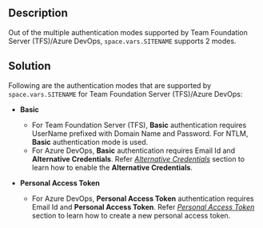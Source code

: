 ## Description

Out of the multiple authentication modes supported by Team Foundation Server (TFS)/Azure DevOps, <code class="expression">space.vars.SITENAME</code> supports 2 modes.

## Solution

Following are the authentication modes that are supported by <code class="expression">space.vars.SITENAME</code> for Team Foundation Server (TFS)/Azure DevOps:

* **Basic**  
  * For Team Foundation Server (TFS), **Basic** authentication requires UserName prefixed with Domain Name and Password. For NTLM, **Basic** authentication mode is used.  
  * For Azure DevOps, **Basic** authentication requires Email Id and **Alternative Credentials**. Refer [*Alternative Credentials*](../../../connectors/azure-devops#enable-alternate-authentication-credentials) section to learn how to enable the **Alternative Credentials**.

* **Personal Access Token**  
  * For Azure DevOps, **Personal Access Token** authentication requires Email Id and **Personal Access Token**. Refer [*Personal Access Token*](../../../connectors/azure-devops#create-personal-access-token) section to learn how to create a new personal access token.


